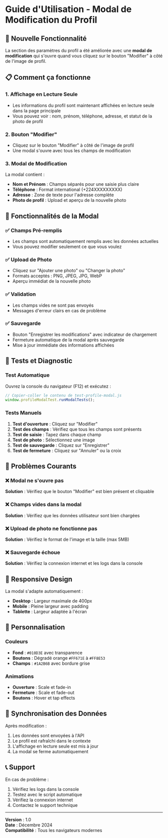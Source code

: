 # Guide d'Utilisation - Modal de Modification du Profil

## 🎯 Nouvelle Fonctionnalité

La section des paramètres du profil a été améliorée avec une **modal de modification** qui s'ouvre quand vous cliquez sur le bouton "Modifier" à côté de l'image de profil.

## 📋 Comment ça fonctionne

### 1. **Affichage en Lecture Seule**
- Les informations du profil sont maintenant affichées en lecture seule dans la page principale
- Vous pouvez voir : nom, prénom, téléphone, adresse, et statut de la photo de profil

### 2. **Bouton "Modifier"**
- Cliquez sur le bouton "Modifier" à côté de l'image de profil
- Une modal s'ouvre avec tous les champs de modification

### 3. **Modal de Modification**
La modal contient :
- **Nom et Prénom** : Champs séparés pour une saisie plus claire
- **Téléphone** : Format international (+224XXXXXXXXX)
- **Adresse** : Zone de texte pour l'adresse complète
- **Photo de profil** : Upload et aperçu de la nouvelle photo

## 🔧 Fonctionnalités de la Modal

### ✅ **Champs Pré-remplis**
- Les champs sont automatiquement remplis avec les données actuelles
- Vous pouvez modifier seulement ce que vous voulez

### ✅ **Upload de Photo**
- Cliquez sur "Ajouter une photo" ou "Changer la photo"
- Formats acceptés : PNG, JPEG, JPG, WebP
- Aperçu immédiat de la nouvelle photo

### ✅ **Validation**
- Les champs vides ne sont pas envoyés
- Messages d'erreur clairs en cas de problème

### ✅ **Sauvegarde**
- Bouton "Enregistrer les modifications" avec indicateur de chargement
- Fermeture automatique de la modal après sauvegarde
- Mise à jour immédiate des informations affichées

## 🧪 Tests et Diagnostic

### Test Automatique
Ouvrez la console du navigateur (F12) et exécutez :
```javascript
// Copier-coller le contenu de test-profile-modal.js
window.profileModalTest.runModalTests();
```

### Tests Manuels
1. **Test d'ouverture** : Cliquez sur "Modifier"
2. **Test des champs** : Vérifiez que tous les champs sont présents
3. **Test de saisie** : Tapez dans chaque champ
4. **Test de photo** : Sélectionnez une image
5. **Test de sauvegarde** : Cliquez sur "Enregistrer"
6. **Test de fermeture** : Cliquez sur "Annuler" ou la croix

## 🚨 Problèmes Courants

### ❌ Modal ne s'ouvre pas
**Solution** : Vérifiez que le bouton "Modifier" est bien présent et cliquable

### ❌ Champs vides dans la modal
**Solution** : Vérifiez que les données utilisateur sont bien chargées

### ❌ Upload de photo ne fonctionne pas
**Solution** : Vérifiez le format de l'image et la taille (max 5MB)

### ❌ Sauvegarde échoue
**Solution** : Vérifiez la connexion internet et les logs dans la console

## 📱 Responsive Design

La modal s'adapte automatiquement :
- **Desktop** : Largeur maximale de 400px
- **Mobile** : Pleine largeur avec padding
- **Tablette** : Largeur adaptée à l'écran

## 🎨 Personnalisation

### Couleurs
- **Fond** : `#010D3E` avec transparence
- **Boutons** : Dégradé orange `#FF671E` à `#FF8E53`
- **Champs** : `#1A2B6B` avec bordure grise

### Animations
- **Ouverture** : Scale et fade-in
- **Fermeture** : Scale et fade-out
- **Boutons** : Hover et tap effects

## 🔄 Synchronisation des Données

Après modification :
1. Les données sont envoyées à l'API
2. Le profil est rafraîchi dans le contexte
3. L'affichage en lecture seule est mis à jour
4. La modal se ferme automatiquement

## 📞 Support

En cas de problème :
1. Vérifiez les logs dans la console
2. Testez avec le script automatique
3. Vérifiez la connexion internet
4. Contactez le support technique

---

**Version** : 1.0  
**Date** : Décembre 2024  
**Compatibilité** : Tous les navigateurs modernes
